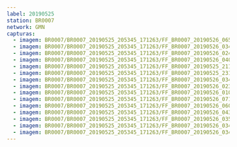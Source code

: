```yaml
---
label: 20190525
station: BR0007
network: GMN
capturas:
  - imagem: BR0007/BR0007_20190525_205345_171263/FF_BR0007_20190526_065121_288_0648704.fits_maxpixel.jpg
  - imagem: BR0007/BR0007_20190525_205345_171263/FF_BR0007_20190526_034316_862_0444160.fits_maxpixel.jpg
  - imagem: BR0007/BR0007_20190525_205345_171263/FF_BR0007_20190526_024340_283_0379904.fits_maxpixel.jpg
  - imagem: BR0007/BR0007_20190525_205345_171263/FF_BR0007_20190526_040829_149_0471552.fits_maxpixel.jpg
  - imagem: BR0007/BR0007_20190525_205345_171263/FF_BR0007_20190525_211253_944_0020992.fits_maxpixel.jpg
  - imagem: BR0007/BR0007_20190525_205345_171263/FF_BR0007_20190525_231121_954_0149504.fits_maxpixel.jpg
  - imagem: BR0007/BR0007_20190525_205345_171263/FF_BR0007_20190526_034956_676_0451328.fits_maxpixel.jpg
  - imagem: BR0007/BR0007_20190525_205345_171263/FF_BR0007_20190526_023016_384_0365824.fits_maxpixel.jpg
  - imagem: BR0007/BR0007_20190525_205345_171263/FF_BR0007_20190526_010135_645_0269824.fits_maxpixel.jpg
  - imagem: BR0007/BR0007_20190525_205345_171263/FF_BR0007_20190526_071221_877_0671488.fits_maxpixel.jpg
  - imagem: BR0007/BR0007_20190525_205345_171263/FF_BR0007_20190526_060614_849_0600064.fits_maxpixel.jpg
  - imagem: BR0007/BR0007_20190525_205345_171263/FF_BR0007_20190526_043044_220_0496384.fits_maxpixel.jpg
  - imagem: BR0007/BR0007_20190525_205345_171263/FF_BR0007_20190526_035055_621_0452352.fits_maxpixel.jpg
  - imagem: BR0007/BR0007_20190525_205345_171263/FF_BR0007_20190526_034300_926_0443904.fits_maxpixel.jpg
  - imagem: BR0007/BR0007_20190525_205345_171263/FF_BR0007_20190526_034424_909_0445440.fits_maxpixel.jpg
---
```

